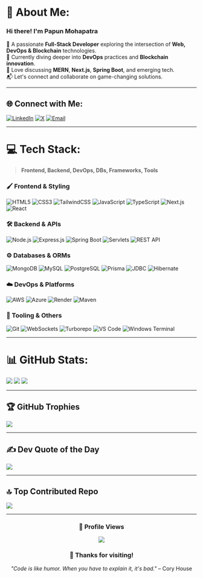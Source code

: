 # 💫 About Me:
### Hi there! I'm **Papun Mohapatra**  
🚀 A passionate **Full-Stack Developer** exploring the intersection of **Web, DevOps & Blockchain** technologies.  
🔗 Currently diving deeper into **DevOps** practices and **Blockchain innovation**.  
💬 Love discussing **MERN**, **Next.js**, **Spring Boot**, and emerging tech.  
📬 Let's connect and collaborate on game-changing solutions.

---

## 🌐 Connect with Me:
[![LinkedIn](https://img.shields.io/badge/LinkedIn-%230077B5.svg?logo=linkedin&logoColor=white)](https://linkedin.com/in/papunm) 
[![X](https://img.shields.io/badge/X-black.svg?logo=X&logoColor=white)](https://x.com/gotenseijuro) 
[![Email](https://img.shields.io/badge/Email-8A2BE2?logo=gmail&logoColor=white)](mailto:gohanmohapatra@gmail.com)

---

# 💻 Tech Stack:
> **Frontend, Backend, DevOps, DBs, Frameworks, Tools**

### 🖌️ Frontend & Styling
![HTML5](https://img.shields.io/badge/html5-%23E34F26.svg?style=for-the-badge&logo=html5&logoColor=white)
![CSS3](https://img.shields.io/badge/css3-%231572B6.svg?style=for-the-badge&logo=css3&logoColor=white)
![TailwindCSS](https://img.shields.io/badge/tailwindcss-%2338B2AC.svg?style=for-the-badge&logo=tailwind-css&logoColor=white)
![JavaScript](https://img.shields.io/badge/javascript-%23323330.svg?style=for-the-badge&logo=javascript)
![TypeScript](https://img.shields.io/badge/typescript-%23007ACC.svg?style=for-the-badge&logo=typescript)
![Next.js](https://img.shields.io/badge/Next.js-6A5ACD?style=for-the-badge&logo=next.js&logoColor=white)
![React](https://img.shields.io/badge/react-%237B68EE.svg?style=for-the-badge&logo=react&logoColor=white)

### 🛠️ Backend & APIs
![Node.js](https://img.shields.io/badge/node.js-339933?style=for-the-badge&logo=node.js&logoColor=white)
![Express.js](https://img.shields.io/badge/express.js-%23404d59.svg?style=for-the-badge&logo=express)
![Spring Boot](https://img.shields.io/badge/Spring_Boot-6DB33F?style=for-the-badge&logo=spring-boot&logoColor=white)
![Servlets](https://img.shields.io/badge/Servlets-JavaEE-%23ED8B00?style=for-the-badge&logo=java)
![REST API](https://img.shields.io/badge/REST-API-%23007ACC.svg?style=for-the-badge)

### ⚙️ Databases & ORMs
![MongoDB](https://img.shields.io/badge/MongoDB-%234ea94b.svg?style=for-the-badge&logo=mongodb)
![MySQL](https://img.shields.io/badge/mysql-4479A1.svg?style=for-the-badge&logo=mysql)
![PostgreSQL](https://img.shields.io/badge/postgresql-%23316192.svg?style=for-the-badge&logo=postgresql)
![Prisma](https://img.shields.io/badge/Prisma-3982CE?style=for-the-badge&logo=prisma&logoColor=white)
![JDBC](https://img.shields.io/badge/JDBC-%23323330.svg?style=for-the-badge&logo=java&logoColor=white)
![Hibernate](https://img.shields.io/badge/Hibernate-59666C?style=for-the-badge&logo=hibernate&logoColor=white)

### ☁️ DevOps & Platforms
![AWS](https://img.shields.io/badge/AWS-%23FF9900.svg?style=for-the-badge&logo=amazon-aws)
![Azure](https://img.shields.io/badge/azure-%230072C6.svg?style=for-the-badge&logo=microsoftazure)
![Render](https://img.shields.io/badge/Render-%46E3B7.svg?style=for-the-badge&logo=render)
![Maven](https://img.shields.io/badge/Maven-%230074b6.svg?style=for-the-badge&logo=apachemaven)

### 🔗 Tooling & Others
![Git](https://img.shields.io/badge/git-%23F05033.svg?style=for-the-badge&logo=git&logoColor=white)
![WebSockets](https://img.shields.io/badge/WebSockets-%23007ACC.svg?style=for-the-badge)
![Turborepo](https://img.shields.io/badge/Turborepo-9370DB?style=for-the-badge&logo=vercel&logoColor=white)
![VS Code](https://img.shields.io/badge/VSCode-%23007ACC.svg?style=for-the-badge&logo=visual-studio-code)
![Windows Terminal](https://img.shields.io/badge/Windows%20Terminal-%234D4D4D.svg?style=for-the-badge&logo=windows-terminal)

---

# 📊 GitHub Stats:
![](https://github-readme-stats.vercel.app/api?username=Papun1111&theme=synthwave&hide_border=false&include_all_commits=false&count_private=false)
![](https://github-readme-streak-stats.herokuapp.com/?user=Papun1111&theme=synthwave&hide_border=false)
![](https://github-readme-stats.vercel.app/api/top-langs/?username=Papun1111&theme=synthwave&hide_border=false&layout=compact)

---

## 🏆 GitHub Trophies
![](https://github-profile-trophy.vercel.app/?username=Papun1111&theme=synthwave&no-frame=false&no-bg=false&margin-w=4)

---

## ✍️ Dev Quote of the Day
![](https://quotes-github-readme.vercel.app/api?type=horizontal&theme=synthwave)

---

## 🔝 Top Contributed Repo
![](https://github-contributor-stats.vercel.app/api?username=Papun1111&limit=5&theme=synthwave&combine_all_yearly_contributions=true)

---

<div align="center">
  
### 🌊 Profile Views
![](https://komarev.com/ghpvc/?username=Papun1111&color=blueviolet&style=flat-square)

### 💜 Thanks for visiting!
*"Code is like humor. When you have to explain it, it's bad."* – Cory House

</div>

<!-- Proudly created with GPRM ( https://gprm.itsvg.in ) -->
